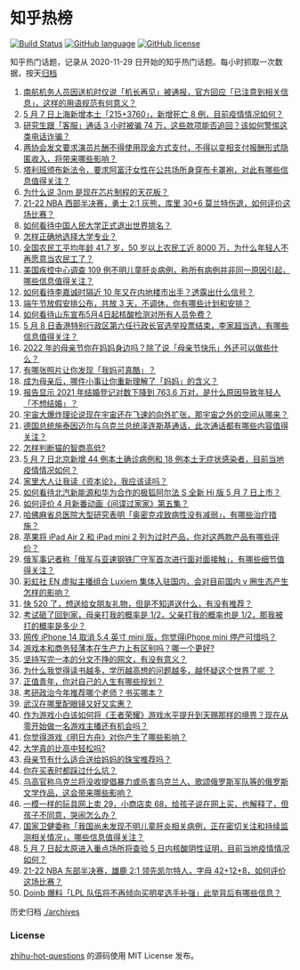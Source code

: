 # 知乎热榜
[![Build Status](https://github.com/ToWeLong/zhihu-hot-questions/workflows/CI/badge.svg)](https://github.com/ToWeLong/zhihu-hot-questions/actions)
[![GitHub language](https://img.shields.io/badge/language-golang-orange.svg)](https://golang.org/)
[![GitHub license](https://img.shields.io/github/license/ToWeLong/zhihu-hot-questions)](https://github.com/ToWeLong/zhihu-hot-questions/blob/main/LICENSE)

知乎热门话题，记录从 2020-11-29 日开始的知乎热门话题。每小时抓取一次数据，按天[归档](./archives)

<!-- BEGIN -->

1. [南航机务人员因送机时仅说「机长再见」被通报，官方回应「已注意到相关信息」，这样的用语规范有何意义？](https://www.zhihu.com/question/531773335)
1. [5 月 7 日上海新增本土「215+3760」，新增死亡 8 例，目前疫情情况如何？](https://www.zhihu.com/question/531822615)
1. [研究生跟「客服」通话 3 小时被骗 74 万，这些款项能否追回？该如何警惕这类电话诈骗？](https://www.zhihu.com/question/531783872)
1. [两协会发文要求演员片酬不得使用现金方式支付，不得以变相支付报酬形式隐匿收入，将带来哪些影响？](https://www.zhihu.com/question/531788207)
1. [塔利班颁布新法令，要求阿富汗女性在公共场所身穿布卡罩袍，对此有哪些信息值得关注？](https://www.zhihu.com/question/531788024)
1. [为什么说 3nm 是现在芯片制程的天花板？](https://www.zhihu.com/question/441612665)
1. [21-22 NBA 西部半决赛，勇士 2:1 灰熊，库里 30+6 莫兰特伤退，如何评价这场比赛？](https://www.zhihu.com/question/531821604)
1. [如何看待中国人民大学正式退出世界排名？](https://www.zhihu.com/question/531671974)
1. [怎样正确地选择大学专业？](https://www.zhihu.com/question/56998038)
1. [全国农民工平均年龄 41.7 岁，50 岁以上农民工近 8000 万，为什么年轻人不再愿意当农民工了？](https://www.zhihu.com/question/531714255)
1. [美国疾控中心调查 109 例不明儿童肝炎病例，称所有病例并非同一原因引起，哪些信息值得关注？](https://www.zhihu.com/question/531769327)
1. [如何看待李嘉诚时隔近 10 年又在内地楼市出手？透露出什么信号？](https://www.zhihu.com/question/531759653)
1. [端午节放假安排公布，共放 3 天，不调休，你有哪些计划和安排？](https://www.zhihu.com/question/531841477)
1. [如何看待山东宣布5月4日起核酸检测对所有人员免费？](https://www.zhihu.com/question/531165951)
1. [5 月 8 日香港特别行政区第六任行政长官选举投票结束，李家超当选，有哪些信息值得关注？](https://www.zhihu.com/question/531825987)
1. [2022 年的母亲节你在妈妈身边吗？除了说「母亲节快乐」外还可以做些什么？](https://www.zhihu.com/question/531478282)
1. [有哪张照片让你发现「我妈可真酷」？](https://www.zhihu.com/question/530094452)
1. [成为母亲后，哪件小事让你重新理解了「妈妈」的含义？](https://www.zhihu.com/question/530125080)
1. [报告显示 2021 年结婚登记对数下降到 763.6 万对，是什么原因导致年轻人「不想结婚」？](https://www.zhihu.com/question/531824393)
1. [宇宙大爆炸理论说现在宇宙还在飞速的向外扩张，那宇宙之外的空间从哪来？](https://www.zhihu.com/question/520355702)
1. [德国总统施泰因迈尔与乌克兰总统泽连斯基通话，此次通话都有哪些内容值得关注？](https://www.zhihu.com/question/531613805)
1. [怎样判断猫的智商高低?](https://www.zhihu.com/question/360803194)
1. [5 月 7 日北京新增 44 例本土确诊病例和 18 例本土无症状感染者，目前当地疫情情况如何？](https://www.zhihu.com/question/531822437)
1. [家里大人让我读《资本论》，我应该读吗？](https://www.zhihu.com/question/521801886)
1. [如何看待北汽新能源和华为合作的极狐阿尔法 S 全新 Hi 版 5 月 7 日上市？](https://www.zhihu.com/question/531423894)
1. [如何评价 4 月新番动画《间谍过家家》第五集？](https://www.zhihu.com/question/531775772)
1. [哈佛麻省总医院大型研究表明「奥密克戎致病性没有减弱」，有哪些治疗措施？](https://www.zhihu.com/question/531639583)
1. [苹果将 iPad Air 2 和 iPad mini 2 列为过时产品，你对这两款产品有哪些评价？](https://www.zhihu.com/question/531286041)
1. [俄军事记者称「俄军与亚速钢铁厂守军首次进行面对面接触」，有哪些细节值得关注？](https://www.zhihu.com/question/531788732)
1. [彩虹社 EN 虚拟主播组合 Luxiem 集体入驻国内，会对目前国内 v  圈生态产生怎样的影响？](https://www.zhihu.com/question/531003264)
1. [快 520 了，想送给女朋友礼物，但是不知道送什么，有没有推荐？](https://www.zhihu.com/question/527489020)
1. [考试砸了回到家，母亲打我的概率是 1/2，父亲打我的概率也是 1/2，那我被打的概率是多少？](https://www.zhihu.com/question/441647108)
1. [网传 iPhone 14 取消 5.4 英寸 mini 版，你觉得iPhone mini 停产可惜吗？](https://www.zhihu.com/question/531720654)
1. [游戏本和商务轻薄本在生产力上有区别吗？哪一个更好?](https://www.zhihu.com/question/531498662)
1. [坚持写完一本的分文不挣的网文，有没有意义？](https://www.zhihu.com/question/531617704)
1. [为什么我觉得读书越多，学历越高想的问题越多，越怀疑这个世界了呢 ？](https://www.zhihu.com/question/531832253)
1. [正值青年，你对自己的人生有哪些规划？](https://www.zhihu.com/question/530499442)
1. [考研政治今年推荐哪个老师？书买哪本？](https://www.zhihu.com/question/529500819)
1. [武汉在哪里配眼镜又好又实惠？](https://www.zhihu.com/question/52086044)
1. [作为游戏小白该如何将《王者荣耀》游戏水平提升到天赐那样的境界？现在从零开始做一名游戏主播还有机会吗？](https://www.zhihu.com/question/531787624)
1. [你觉得游戏《明日方舟》对你产生了哪些影响？](https://www.zhihu.com/question/528612090)
1. [大学真的比高中轻松吗?](https://www.zhihu.com/question/530774078)
1. [母亲节有什么适合送给妈妈的珠宝推荐吗？](https://www.zhihu.com/question/530077571)
1. [你在买表时都踩过什么坑？](https://www.zhihu.com/question/527447859)
1. [乌高官称乌克兰将没收提倡暴力或杀害乌克兰人、歌颂俄罗斯军队等的俄罗斯文学作品，这会带来哪些影响？](https://www.zhihu.com/question/531827416)
1. [一模一样的玩具网上卖 29，小商店卖 68，给孩子说在网上买，也解释了，但孩子不同意，哭闹怎么办？](https://www.zhihu.com/question/525757457)
1. [国家卫健委称「我国尚未发现不明儿童肝炎相关病例，正在密切关注和持续监测相关情况」，哪些信息值得关注？](https://www.zhihu.com/question/531774041)
1. [5 月 7 日起太原进入重点场所将查验 5 日内核酸阴性证明，目前当地疫情情况如何？](https://www.zhihu.com/question/531755175)
1. [21-22 NBA 东部半决赛，雄鹿 2:1 领先凯尔特人，字母 42+12+8，如何评价这场比赛？](https://www.zhihu.com/question/531818345)
1. [Doinb 爆料「LPL 队伍将不再倾向买明星选手补强」此举背后有哪些信息？](https://www.zhihu.com/question/531469049)

<!-- END -->

历史归档 [./archives](./archives)


### License
[zhihu-hot-questions](https://github.com/towelong/zhihu-hot-questions) 的源码使用 MIT License 发布。